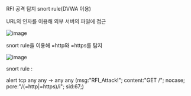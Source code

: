 RFI 공격 탐지 snort rule(DVWA 이용)

URL의 인자를 이용해 외부 서버의 파일에 접근

![image](https://user-images.githubusercontent.com/52124043/61355916-46614100-a8b0-11e9-8eca-9a4b1fa17b9a.png)

snort rule을 이용해 =http와 =https를 탐지

![image](https://user-images.githubusercontent.com/52124043/61432755-53dc0100-a96c-11e9-8749-3a9199928c79.png)


snort rule : 

alert tcp any any -> any any (msg:"RFI_Attack!"; content:"GET /"; nocase; pcre:"/(=http|=https)/i"; sid:67;)
